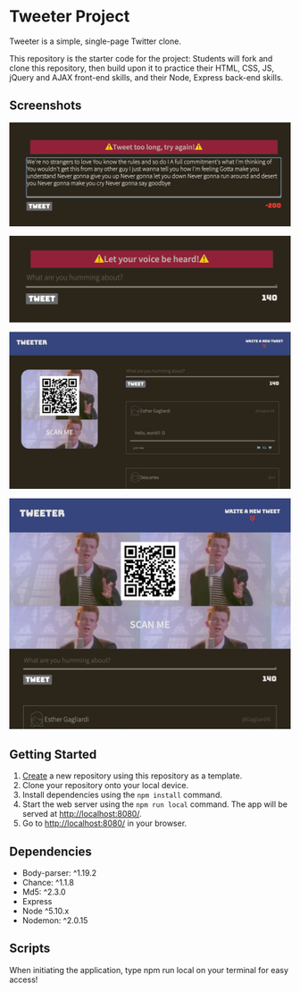 # Tweeter Project

Tweeter is a simple, single-page Twitter clone.

This repository is the starter code for the project: Students will fork and clone this repository, then build upon it to practice their HTML, CSS, JS, jQuery and AJAX front-end skills, and their Node, Express back-end skills.

## Screenshots

![Error message for exceeding word count](https://github.com/Tonyyuu2/tweeter/blob/master/docs/Error%20message%20for%20exceeding%20word%20count.png)

![Error message for no input](https://github.com/Tonyyuu2/tweeter/blob/master/docs/Error%20message%20for%20no%20input.png)

![Tweeter at full resolution](https://github.com/Tonyyuu2/tweeter/blob/master/docs/Tweeter%20at%20%20full%20resolution.png)

![Tweeter at mobile resolution](https://github.com/Tonyyuu2/tweeter/blob/master/docs/Tweeter%20at%20mobile%20resolution.png)



## Getting Started

1. [Create](https://docs.github.com/en/repositories/creating-and-managing-repositories/creating-a-repository-from-a-template) a new repository using this repository as a template.
2. Clone your repository onto your local device.
3. Install dependencies using the `npm install` command.
3. Start the web server using the `npm run local` command. The app will be served at <http://localhost:8080/>.
4. Go to <http://localhost:8080/> in your browser.

## Dependencies

- Body-parser: ^1.19.2
- Chance: ^1.1.8
- Md5: ^2.3.0
- Express
- Node ^5.10.x
- Nodemon: ^2.0.15

## Scripts

When initiating the application, type npm run local on your terminal for easy access! 

